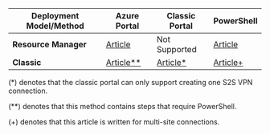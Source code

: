 | **Deployment Model/Method** | **Azure Portal** | **Classic Portal** | **PowerShell** |
| --- | --- | --- | --- |
| **Resource Manager** |[Article](../articles/vpn-gateway/vpn-gateway-howto-site-to-site-resource-manager-portal.md) |Not Supported |[Article](../articles/vpn-gateway/vpn-gateway-create-site-to-site-rm-powershell.md) |
| **Classic** |[Article**](../articles/vpn-gateway/vpn-gateway-howto-site-to-site-classic-portal.md) |[Article*](../articles/vpn-gateway/vpn-gateway-site-to-site-create.md) |[Article+](../articles/vpn-gateway/vpn-gateway-multi-site.md) |

(*) denotes that the classic portal can only support creating one S2S VPN connection.

(**) denotes that this method contains steps that require PowerShell.

(+) denotes that this article is written for multi-site connections.



